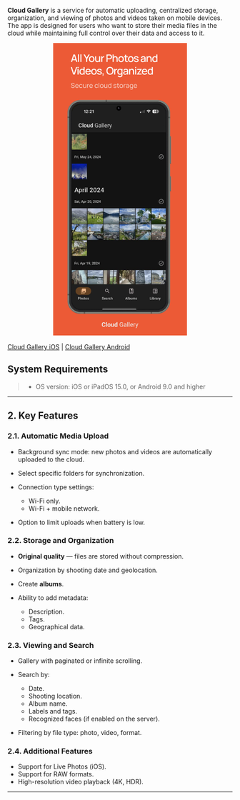 **Cloud Gallery** is a service for automatic uploading, centralized storage, organization, and viewing of photos and videos taken on mobile devices.
The app is designed for users who want to store their media files in the cloud while maintaining full control over their data and access to it.

<p align="center"><img src="/ru/image-18.png" width="300"></p>

[Cloud Gallery iOS](https://apps.apple.com/us/app/cloud-gallery-cloud-storage/id6744356849) | [Cloud Gallery Android](https://play.google.com/apps/testing/app.myclick.gallery)

## System Requirements

> * OS version: iOS or iPadOS 15.0, or Android 9.0 and higher

---

## 2. Key Features

### 2.1. Automatic Media Upload

* Background sync mode: new photos and videos are automatically uploaded to the cloud.
* Select specific folders for synchronization.
* Connection type settings:

  * Wi-Fi only.
  * Wi-Fi + mobile network.
* Option to limit uploads when battery is low.

### 2.2. Storage and Organization

* **Original quality** — files are stored without compression.
* Organization by shooting date and geolocation.
* Create **albums**.
* Ability to add metadata:

  * Description.
  * Tags.
  * Geographical data.

### 2.3. Viewing and Search

* Gallery with paginated or infinite scrolling.
* Search by:

  * Date.
  * Shooting location.
  * Album name.
  * Labels and tags.
  * Recognized faces (if enabled on the server).
* Filtering by file type: photo, video, format.

### 2.4. Additional Features

* Support for Live Photos (iOS).
* Support for RAW formats.
* High-resolution video playback (4K, HDR).

---

